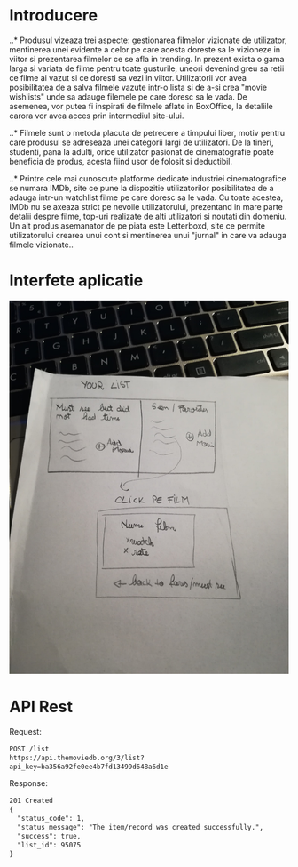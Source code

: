 # Introducere

..* Produsul vizeaza trei aspecte: gestionarea filmelor vizionate de utilizator, mentinerea unei evidente a celor 
pe care acesta doreste sa le vizioneze in viitor si prezentarea filmelor ce se afla in trending. In prezent exista 
o gama larga si variata de filme pentru toate
gusturile, uneori devenind greu sa retii ce filme ai vazut si ce doresti sa vezi in viitor. Utilizatorii vor avea posibilitatea
de a salva filmele vazute intr-o lista si de a-si crea "movie wishlists" unde sa adauge filemele pe care doresc sa le vada.
De asemenea, vor putea fi inspirati de filmele aflate in BoxOffice, la detaliile carora vor avea acces prin intermediul site-ului.

..* Filmele sunt o metoda placuta de petrecere a timpului liber, motiv pentru care produsul se adreseaza unei categorii
largi de utilizatori. De la tineri, studenti, pana la adulti, orice utilizator pasionat de cinematografie poate beneficia 
de produs, acesta fiind usor de folosit si deductibil.

..* Printre cele mai cunoscute platforme dedicate industriei cinematografice se numara IMDb, site ce pune la dispozitie
utilizatorilor posibilitatea de a adauga intr-un watchlist filme pe care doresc sa le vada. Cu toate acestea, IMDb nu 
se axeaza strict pe nevoile utilizatorului, prezentand in mare parte detalii despre filme, top-uri realizate de alti
utilizatori si noutati din domeniu.
Un alt produs asemanator de pe piata este Letterboxd, site ce permite utilizatorului crearea unui cont si mentinerea
unui "jurnal" in care va adauga filmele vizionate..

# Interfete aplicatie

![alt text](https://github.com/ioanabutoescu/trial/blob/master/45166329_347506286056168_388786542782447616_n.jpg "Photo 1")


# API Rest

Request:
```
POST /list
https://api.themoviedb.org/3/list?api_key=ba356a92fe0ee4b7fd13499d648a6d1e
```
Response:
```
201 Created
{
  "status_code": 1,
  "status_message": "The item/record was created successfully.",
  "success": true,
  "list_id": 95075
}
```